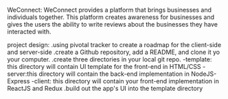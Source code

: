 WeConnect:
WeConnect provides a platform that brings businesses and individuals together. 
This platform creates awareness for businesses and gives the users the ability to write reviews about the businesses they have interacted with. 

project design:
.using pivotal tracker to create a roadmap for the client-side and server-side
.create a Github repository, add a README, and clone it yo your computer.
.create three directories in your local git repo.
-template: this directory will contain UI template for the front-end in HTML/CSS
-server:this directory will contain the back-end implementation in NodeJS-Express
-client: this directory will contain your front-end implementation in ReactJS and Redux
.build out the app's UI into the template directory 
